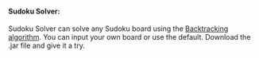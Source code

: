 #### Sudoku Solver:
Sudoku Solver can solve any Sudoku board using the [Backtracking algorithm](https://en.wikipedia.org/wiki/Backtracking). You can input your own board or use the default. Download the .jar file and give it a try.
